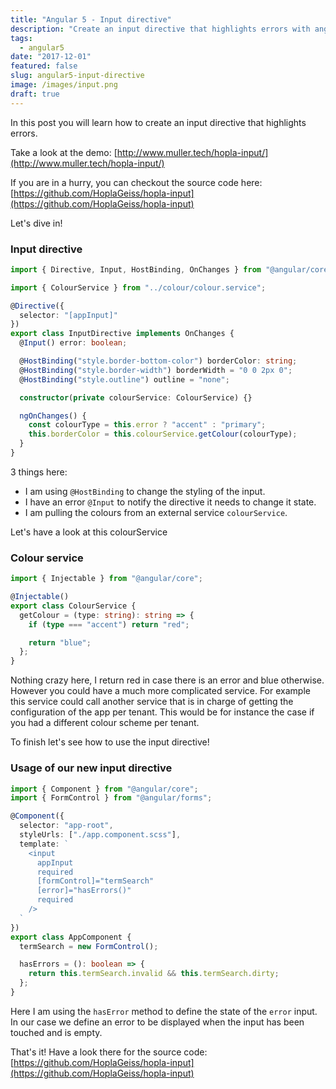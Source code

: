 ```yaml
---
title: "Angular 5 - Input directive"
description: "Create an input directive that highlights errors with angular 5"
tags:
  - angular5
date: "2017-12-01"
featured: false
slug: angular5-input-directive
image: /images/input.png
draft: true
---
```


In this post you will learn how to create an input directive that highlights errors.

Take a look at the demo:
[http://www.muller.tech/hopla-input/](http://www.muller.tech/hopla-input/)

If you are in a hurry, you can checkout the source code here: [https://github.com/HoplaGeiss/hopla-input](https://github.com/HoplaGeiss/hopla-input)

Let's dive in!

### Input directive

```typescript
import { Directive, Input, HostBinding, OnChanges } from "@angular/core";

import { ColourService } from "../colour/colour.service";

@Directive({
  selector: "[appInput]"
})
export class InputDirective implements OnChanges {
  @Input() error: boolean;

  @HostBinding("style.border-bottom-color") borderColor: string;
  @HostBinding("style.border-width") borderWidth = "0 0 2px 0";
  @HostBinding("style.outline") outline = "none";

  constructor(private colourService: ColourService) {}

  ngOnChanges() {
    const colourType = this.error ? "accent" : "primary";
    this.borderColor = this.colourService.getColour(colourType);
  }
}
```

3 things here:

- I am using `@HostBinding` to change the styling of the input.
- I have an error `@Input` to notify the directive it needs to change it state.
- I am pulling the colours from an external service `colourService`.

Let's have a look at this colourService

### Colour service

```typescript
import { Injectable } from "@angular/core";

@Injectable()
export class ColourService {
  getColour = (type: string): string => {
    if (type === "accent") return "red";

    return "blue";
  };
}
```

Nothing crazy here, I return red in case there is an error and blue otherwise. However you could have a much more complicated service. For example this service could call another service that is in charge of getting the configuration of the app per tenant. This would be for instance the case if you had a different colour scheme per tenant.

To finish let's see how to use the input directive!

### Usage of our new input directive

```typescript
import { Component } from "@angular/core";
import { FormControl } from "@angular/forms";

@Component({
  selector: "app-root",
  styleUrls: ["./app.component.scss"],
  template: `
    <input
      appInput
      required
      [formControl]="termSearch"
      [error]="hasErrors()"
      required
    />
  `
})
export class AppComponent {
  termSearch = new FormControl();

  hasErrors = (): boolean => {
    return this.termSearch.invalid && this.termSearch.dirty;
  };
}
```

Here I am using the `hasError` method to define the state of the `error` input. In our case we define an error to be displayed when the input has been touched and is empty.

That's it! Have a look there for the source code: [https://github.com/HoplaGeiss/hopla-input](https://github.com/HoplaGeiss/hopla-input)
